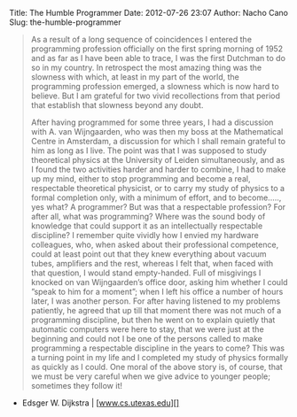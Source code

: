 Title: The Humble Programmer
Date: 2012-07-26 23:07
Author: Nacho Cano
Slug: the-humble-programmer

> As a result of a long sequence of coincidences I entered the
> programming profession officially on the first spring morning of 1952
> and as far as I have been able to trace, I was the first Dutchman to
> do so in my country. In retrospect the most amazing thing was the
> slowness with which, at least in my part of the world, the programming
> profession emerged, a slowness which is now hard to believe. But I am
> grateful for two vivid recollections from that period that establish
> that slowness beyond any doubt.
>
> After having programmed for some three years, I had a discussion with
> A. van Wijngaarden, who was then my boss at the Mathematical Centre in
> Amsterdam, a discussion for which I shall remain grateful to him as
> long as I live. The point was that I was supposed to study theoretical
> physics at the University of Leiden simultaneously, and as I found the
> two activities harder and harder to combine, I had to make up my mind,
> either to stop programming and become a real, respectable theoretical
> physicist, or to carry my study of physics to a formal completion
> only, with a minimum of effort, and to become....., yes what? A
> programmer? But was that a respectable profession? For after all, what
> was programming? Where was the sound body of knowledge that could
> support it as an intellectually respectable discipline? I remember
> quite vividly how I envied my hardware colleagues, who, when asked
> about their professional competence, could at least point out that
> they knew everything about vacuum tubes, amplifiers and the rest,
> whereas I felt that, when faced with that question, I would stand
> empty-handed. Full of misgivings I knocked on van Wijngaarden’s office
> door, asking him whether I could ”speak to him for a moment”; when I
> left his office a number of hours later, I was another person. For
> after having listened to my problems patiently, he agreed that up till
> that moment there was not much of a programming discipline, but then
> he went on to explain quietly that automatic computers were here to
> stay, that we were just at the beginning and could not I be one of the
> persons called to make programming a respectable discipline in the
> years to come? This was a turning point in my life and I completed my
> study of physics formally as quickly as I could. One moral of the
> above story is, of course, that we must be very careful when we give
> advice to younger people; sometimes they follow it!

- Edsger W. Dijkstra | [www.cs.utexas.edu][]

  [www.cs.utexas.edu]: http://www.cs.utexas.edu/~EWD/transcriptions/EWD03xx/EWD340.html/
    "The Humble Programmer"
